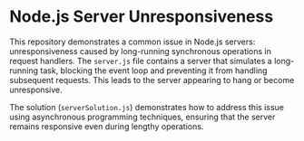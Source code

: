 # Node.js Server Unresponsiveness

This repository demonstrates a common issue in Node.js servers: unresponsiveness caused by long-running synchronous operations in request handlers.  The `server.js` file contains a server that simulates a long-running task, blocking the event loop and preventing it from handling subsequent requests.  This leads to the server appearing to hang or become unresponsive.

The solution (`serverSolution.js`) demonstrates how to address this issue using asynchronous programming techniques, ensuring that the server remains responsive even during lengthy operations.